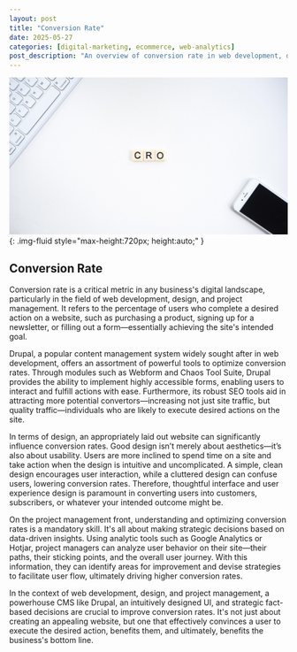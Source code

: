 ```yaml
---
layout: post
title: "Conversion Rate"
date: 2025-05-27
categories: [digital-marketing, ecommerce, web-analytics]
post_description: "An overview of conversion rate in web development, design, and project management, with tips for optimizing user actions and leveraging Drupal tools."
---
```


![Image](/assets/gdeed403a36d0b28d206d6ff5566ca2cb9e20d27a5a3585868e80c04ba676d79f7d62a3784e18819535a68cba4dae78f70d039a27ef8bba9a42a02714d7b81bae_1280.jpg){: .img-fluid style="max-height:720px; height:auto;" }

## Conversion Rate

Conversion rate is a critical metric in any business's digital landscape, particularly in the field of web development, design, and project management. It refers to the percentage of users who complete a desired action on a website, such as purchasing a product, signing up for a newsletter, or filling out a form—essentially achieving the site's intended goal.

Drupal, a popular content management system widely sought after in web development, offers an assortment of powerful tools to optimize conversion rates. Through modules such as Webform and Chaos Tool Suite, Drupal provides the ability to implement highly accessible forms, enabling users to interact and fulfill actions with ease. Furthermore, its robust SEO tools aid in attracting more potential convertors—increasing not just site traffic, but quality traffic—individuals who are likely to execute desired actions on the site.

In terms of design, an appropriately laid out website can significantly influence conversion rates. Good design isn’t merely about aesthetics—it’s also about usability. Users are more inclined to spend time on a site and take action when the design is intuitive and uncomplicated. A simple, clean design encourages user interaction, while a cluttered design can confuse users, lowering conversion rates. Therefore, thoughtful interface and user experience design is paramount in converting users into customers, subscribers, or whatever your intended outcome might be.

On the project management front, understanding and optimizing conversion rates is a mandatory skill. It's all about making strategic decisions based on data-driven insights. Using analytic tools such as Google Analytics or Hotjar, project managers can analyze user behavior on their site—their paths, their sticking points, and the overall user journey. With this information, they can identify areas for improvement and devise strategies to facilitate user flow, ultimately driving higher conversion rates.

In the context of web development, design, and project management, a powerhouse CMS like Drupal, an intuitively designed UI, and strategic fact-based decisions are crucial to improve conversion rates. It's not just about creating an appealing website, but one that effectively convinces a user to execute the desired action, benefits them, and ultimately, benefits the business's bottom line.
